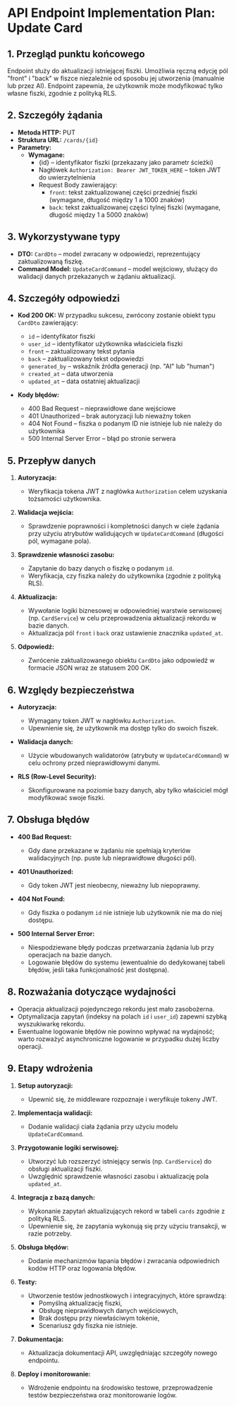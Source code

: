 # API Endpoint Implementation Plan: Update Card

## 1. Przegląd punktu końcowego
Endpoint służy do aktualizacji istniejącej fiszki. Umożliwia ręczną edycję pól "front" i "back" w fiszce niezależnie od sposobu jej utworzenia (manualnie lub przez AI). Endpoint zapewnia, że użytkownik może modyfikować tylko własne fiszki, zgodnie z polityką RLS.

## 2. Szczegóły żądania
- **Metoda HTTP:** PUT  
- **Struktura URL:** `/cards/{id}`  
- **Parametry:**
  - **Wymagane:**
    - {id} – identyfikator fiszki (przekazany jako parametr ścieżki)
    - Nagłówek `Authorization: Bearer JWT_TOKEN_HERE` – token JWT do uwierzytelnienia
    - Request Body zawierający:
      - `front`: tekst zaktualizowanej części przedniej fiszki (wymagane, długość między 1 a 1000 znaków)
      - `back`: tekst zaktualizowanej części tylnej fiszki (wymagane, długość między 1 a 5000 znaków)

## 3. Wykorzystywane typy
- **DTO:** `CardDto` – model zwracany w odpowiedzi, reprezentujący zaktualizowaną fiszkę.
- **Command Model:** `UpdateCardCommand` – model wejściowy, służący do walidacji danych przekazanych w żądaniu aktualizacji.

## 4. Szczegóły odpowiedzi
- **Kod 200 OK:** W przypadku sukcesu, zwrócony zostanie obiekt typu `CardDto` zawierający:
  - `id` – identyfikator fiszki
  - `user_id` – identyfikator użytkownika właściciela fiszki
  - `front` – zaktualizowany tekst pytania
  - `back` – zaktualizowany tekst odpowiedzi
  - `generated_by` – wskaźnik źródła generacji (np. "AI" lub "human")
  - `created_at` – data utworzenia
  - `updated_at` – data ostatniej aktualizacji

- **Kody błędów:**
  - 400 Bad Request – nieprawidłowe dane wejściowe
  - 401 Unauthorized – brak autoryzacji lub nieważny token
  - 404 Not Found – fiszka o podanym ID nie istnieje lub nie należy do użytkownika
  - 500 Internal Server Error – błąd po stronie serwera

## 5. Przepływ danych
1. **Autoryzacja:**  
   - Weryfikacja tokena JWT z nagłówka `Authorization` celem uzyskania tożsamości użytkownika.
   
2. **Walidacja wejścia:**  
   - Sprawdzenie poprawności i kompletności danych w ciele żądania przy użyciu atrybutów walidujących w `UpdateCardCommand` (długości pól, wymagane pola).
   
3. **Sprawdzenie własności zasobu:**  
   - Zapytanie do bazy danych o fiszkę o podanym `id`.  
   - Weryfikacja, czy fiszka należy do użytkownika (zgodnie z polityką RLS).

4. **Aktualizacja:**  
   - Wywołanie logiki biznesowej w odpowiedniej warstwie serwisowej (np. `CardService`) w celu przeprowadzenia aktualizacji rekordu w bazie danych.
   - Aktualizacja pól `front` i `back` oraz ustawienie znacznika `updated_at`.

5. **Odpowiedź:**  
   - Zwrócenie zaktualizowanego obiektu `CardDto` jako odpowiedź w formacie JSON wraz ze statusem 200 OK.

## 6. Względy bezpieczeństwa
- **Autoryzacja:**  
  - Wymagany token JWT w nagłówku `Authorization`.  
  - Upewnienie się, że użytkownik ma dostęp tylko do swoich fiszek.
  
- **Walidacja danych:**  
  - Użycie wbudowanych walidatorów (atrybuty w `UpdateCardCommand`) w celu ochrony przed nieprawidłowymi danymi.
  
- **RLS (Row-Level Security):**  
  - Skonfigurowane na poziomie bazy danych, aby tylko właściciel mógł modyfikować swoje fiszki.

## 7. Obsługa błędów
- **400 Bad Request:**  
  - Gdy dane przekazane w żądaniu nie spełniają kryteriów walidacyjnych (np. puste lub nieprawidłowe długości pól).
  
- **401 Unauthorized:**  
  - Gdy token JWT jest nieobecny, nieważny lub niepoprawny.
  
- **404 Not Found:**  
  - Gdy fiszka o podanym `id` nie istnieje lub użytkownik nie ma do niej dostępu.
  
- **500 Internal Server Error:**  
  - Niespodziewane błędy podczas przetwarzania żądania lub przy operacjach na bazie danych.  
  - Logowanie błędów do systemu (ewentualnie do dedykowanej tabeli błędów, jeśli taka funkcjonalność jest dostępna).

## 8. Rozważania dotyczące wydajności
- Operacja aktualizacji pojedynczego rekordu jest mało zasobożerna.  
- Optymalizacja zapytań (indeksy na polach `id` i `user_id`) zapewni szybką wyszukiwarkę rekordu.  
- Ewentualne logowanie błędów nie powinno wpływać na wydajność; warto rozważyć asynchroniczne logowanie w przypadku dużej liczby operacji.

## 9. Etapy wdrożenia
1. **Setup autoryzacji:**  
   - Upewnić się, że middleware rozpoznaje i weryfikuje tokeny JWT.
   
2. **Implementacja walidacji:**  
   - Dodanie walidacji ciała żądania przy użyciu modelu `UpdateCardCommand`.
   
3. **Przygotowanie logiki serwisowej:**  
   - Utworzyć lub rozszerzyć istniejący serwis (np. `CardService`) do obsługi aktualizacji fiszki.
   - Uwzględnić sprawdzenie własności zasobu i aktualizację pola `updated_at`.
   
4. **Integracja z bazą danych:**  
   - Wykonanie zapytań aktualizujących rekord w tabeli `cards` zgodnie z polityką RLS.
   - Upewnienie się, że zapytania wykonują się przy użyciu transakcji, w razie potrzeby.
   
5. **Obsługa błędów:**  
   - Dodanie mechanizmów łapania błędów i zwracania odpowiednich kodów HTTP oraz logowania błędów.
   
6. **Testy:**  
   - Utworzenie testów jednostkowych i integracyjnych, które sprawdzą:
     - Pomyślną aktualizację fiszki,
     - Obsługę nieprawidłowych danych wejściowych,
     - Brak dostępu przy niewłaściwym tokenie,
     - Scenariusz gdy fiszka nie istnieje.
   
7. **Dokumentacja:**  
   - Aktualizacja dokumentacji API, uwzględniając szczegóły nowego endpointu.
   
8. **Deploy i monitorowanie:**  
   - Wdrożenie endpointu na środowisko testowe, przeprowadzenie testów bezpieczeństwa oraz monitorowanie logów.
